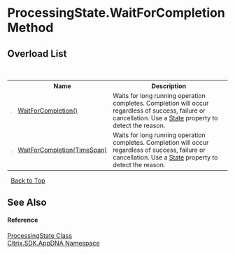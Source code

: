 # ProcessingState.WaitForCompletion Method 
 


## Overload List
&nbsp;<table><tr><th></th><th>Name</th><th>Description</th></tr><tr><td>![Public method](media/pubmethod.gif "Public method")</td><td><a href="M_Citrix_SDK_AppDNA_ProcessingState_WaitForCompletion">WaitForCompletion()</a></td><td>
Waits for long running operation completes. Completion will occur regardless of success, failure or cancellation. Use a <a href="P_Citrix_SDK_AppDNA_ProcessingState_State">State</a> property to detect the reason.</td></tr><tr><td>![Public method](media/pubmethod.gif "Public method")</td><td><a href="M_Citrix_SDK_AppDNA_ProcessingState_WaitForCompletion_1">WaitForCompletion(TimeSpan)</a></td><td>
Waits for long running operation completes. Completion will occur regardless of success, failure or cancellation. Use a <a href="P_Citrix_SDK_AppDNA_ProcessingState_State">State</a> property to detect the reason.</td></tr></table>&nbsp;
<a href="#processingstate.waitforcompletion-method">Back to Top</a>

## See Also


#### Reference
<a href="T_Citrix_SDK_AppDNA_ProcessingState">ProcessingState Class</a><br /><a href="N_Citrix_SDK_AppDNA">Citrix.SDK.AppDNA Namespace</a><br />